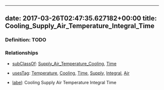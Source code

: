 
---
date: 2017-03-26T02:47:35.627182+00:00
title: Cooling_Supply_Air_Temperature_Integral_Time
---
### Definition: TODO

### Relationships

* [subClassOf](http://www.w3.org/2000/01/rdf-schema#subClassOf): [Supply_Air_Temperature_Cooling](https://brickschema.org/schema/1.0/Brick#Supply_Air_Temperature_Cooling), [Time](https://brickschema.org/schema/1.0/Brick#Time)

* [usesTag](https://brickschema.org/schema/1.0/BrickFrame#usesTag): [Temperature](https://brickschema.org/schema/1.0/BrickTag#Temperature), [Cooling](https://brickschema.org/schema/1.0/BrickTag#Cooling), [Time](https://brickschema.org/schema/1.0/BrickTag#Time), [Supply](https://brickschema.org/schema/1.0/BrickTag#Supply), [Integral](https://brickschema.org/schema/1.0/BrickTag#Integral), [Air](https://brickschema.org/schema/1.0/BrickTag#Air)

* [label](http://www.w3.org/2000/01/rdf-schema#label): Cooling Supply Air Temperature Integral Time
